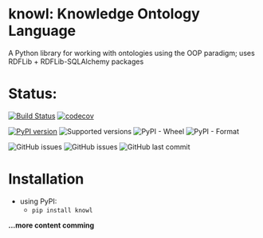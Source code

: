 # knowl: Knowledge Ontology Language
A Python library for working with ontologies using the OOP paradigm; uses RDFLib + RDFLib-SQLAlchemy packages

# Status:

[![Build Status](https://travis-ci.org/SoulFlareStudio/knowl.svg?branch=master)](https://travis-ci.org/SoulFlareStudio/knowl) 
[![codecov](https://codecov.io/gh/SoulFlareStudio/knowl/branch/master/graph/badge.svg)](https://codecov.io/gh/SoulFlareStudio/knowl)  

[![PyPI version](https://badge.fury.io/py/knowl.svg)](https://badge.fury.io/py/knowl)
![Supported versions](https://img.shields.io/pypi/pyversions/knowl.svg)
![PyPI - Wheel](https://img.shields.io/pypi/wheel/knowl)
![PyPI - Format](https://img.shields.io/pypi/format/knowl)

![GitHub issues](https://img.shields.io/github/issues/soulflarestudio/knowl?style=flat)
![GitHub issues](https://img.shields.io/github/issues-pr/soulflarestudio/knowl?style=flat)
![GitHub last commit](https://img.shields.io/github/last-commit/soulflarestudio/knowl)

# Installation

* using PyPI:
  * ```pip install knowl```



**...more content comming**